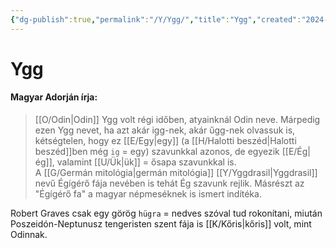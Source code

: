 ```yaml
---
{"dg-publish":true,"permalink":"/Y/Ygg/","title":"Ygg","created":"2024-01-02T06:37","updated":"2024-01-02T06:37"}
---
```



# Ygg

#### Magyar Adorján írja:

> [[O/Odin\|Odin]] Ygg volt régi időben, atyainknál Odin neve. Márpedig ezen Ygg nevet, ha azt akár igg-nek, akár űgg-nek olvassuk is, kétségtelen, hogy ez [[E/Egy\|egy]] (a [[H/Halotti beszéd\|Halotti beszéd]]ben még `ig` = egy) szavunkkal azonos, de egyezik [[E/Ég\|ég]], valamint [[U/Ük\|ük]] = ősapa szavunkkal is.  
> A [[G/Germán mitológia\|germán mitológia]] [[Y/Yggdrasil\|Yggdrasil]] nevű Égígérő fája nevében is tehát Ég szavunk rejlik. Másrészt az "Égígérő fa" a magyar népmeséknek is ismert indítéka.  

Robert Graves csak egy görög `hügra` = nedves szóval tud rokonítani, miután Poszeidón-Neptunusz tengeristen szent fája is [[K/Kőris\|kőris]] volt, mint Odinnak.  